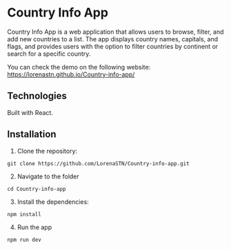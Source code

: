 # Country Info App 

Country Info App is a web application that allows users to browse, filter, and add new countries to a list. The app displays country names, capitals, and flags, and provides users with the option to filter countries by continent or search for a specific country.


You can check the demo on the following website: https://lorenastn.github.io/Country-info-app/

## Technologies

Built with React.

## Installation

1. Clone the repository:

```
git clone https://github.com/LorenaSTN/Country-info-app.git
```

2. Navigate to the folder

```
cd Country-info-app
```

3. Install the dependencies:

```
npm install
```

4. Run the app

```
npm run dev
```


